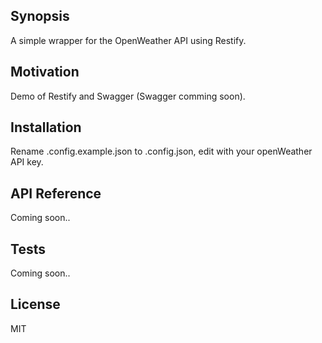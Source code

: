 ## Synopsis

A simple wrapper for the OpenWeather API using Restify.

## Motivation

Demo of Restify and Swagger (Swagger comming soon).

## Installation

Rename .config.example.json to .config.json, edit with your openWeather API key. 

## API Reference

Coming soon..

## Tests

Coming soon..

## License

MIT
